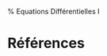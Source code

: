 % Equations Différentielles I

Références
================================================================================